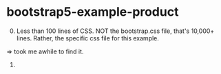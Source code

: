 # bootstrap5-example-product

0. Less than 100 lines of CSS. NOT the bootstrap.css file, that's 10,000+ lines.
   Rather, the specific css file for this example.

=> took me awhile to find it.

1.
